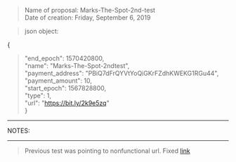 >Name of proposal:  Marks-The-Spot-2nd-test   
>Date of creation:  Friday, September 6, 2019   


>json object:   
      
{      
>"end_epoch":  1570420800,    
>"name":  "Marks-The-Spot-2ndtest",      
>"payment_address":  "PBiQ7dFrQYVtYoQiGKrFZdhKWEKG1RGu44",       
>"payment_amount":  10,         
>"start_epoch":  1567828800,    
>"type":  1,    
>"url":  "https://bit.ly/2k9e5zq"     
>}    
           
<hr />NOTES:<hr />

>Previous test was pointing to nonfunctional url.  Fixed [link](https://bit.ly/2k9e5zq)    

